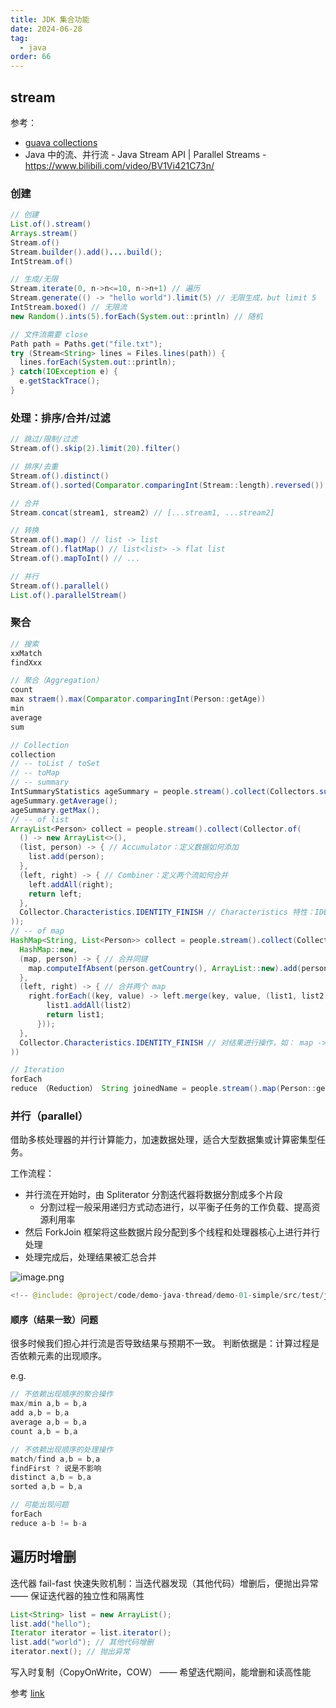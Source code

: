 ```yaml
---
title: JDK 集合功能
date: 2024-06-28
tag:
  - java
order: 66
---
```


## stream

参考：

- [guava collections](./sdk-toolkit-guava.md)
- Java 中的流、并行流 - Java Stream API | Parallel Streams - https://www.bilibili.com/video/BV1Vi421C73n/

### 创建

```java
// 创建
List.of().stream()
Arrays.stream()
Stream.of()
Stream.builder().add()....build();
IntStream.of()

// 生成/无限
Stream.iterate(0, n->n<=10, n->n+1) // 遍历
Stream.generate(() -> "hello world").limit(5) // 无限生成，but limit 5
IntStream.boxed() // 无限流
new Random().ints(5).forEach(System.out::println) // 随机

// 文件流需要 close
Path path = Paths.get("file.txt");
try (Stream<String> lines = Files.lines(path)) {
  lines.forEach(System.out::println);
} catch(IOException e) {
  e.getStackTrace();
}

```

### 处理：排序/合并/过滤

```java
// 跳过/限制/过滤
Stream.of().skip(2).limit(20).filter()

// 排序/去重
Stream.of().distinct()
Stream.of().sorted(Comparator.comparingInt(Stream::length).reversed())

// 合并
Stream.concat(stream1, stream2) // [...stream1, ...stream2]

// 转换
Stream.of().map() // list -> list
Stream.of().flatMap() // list<list> -> flat list
Stream.of().mapToInt() // ...

// 并行
Stream.of().parallel()
List.of().parallelStream()
```

### 聚合

```java
// 搜索
xxMatch
findXxx

// 聚合（Aggregation）
count
max straem().max(Comparator.comparingInt(Person::getAge))
min
average
sum

// Collection
collection
// -- toList / toSet
// -- toMap
// -- summary
IntSummaryStatistics ageSummary = people.stream().collect(Collectors.summarizingInt(Person::getAge));
ageSummary.getAverage();
ageSummary.getMax();
// -- of list
ArrayList<Person> collect = people.stream().collect(Collector.of(
  () -> new ArrayList<>(),
  (list, person) -> { // Accumulator：定义数据如何添加
    list.add(person);
  },
  (left, right) -> { // Combiner：定义两个流如何合并
    left.addAll(right);
    return left;
  },
  Collector.Characteristics.IDENTITY_FINISH // Characteristics 特性：IDENTITY_FINISH=累加器结果作为最终结果，无需通过额外的Finisher完成器、CONCURRENT、UNORDERED
));
// -- of map
HashMap<String, List<Person>> collect = people.stream().collect(Collector.of(
  HashMap::new,
  (map, person) -> { // 合并同键
    map.computeIfAbsent(person.getCountry(), ArrayList::new).add(person);
  },
  (left, right) -> { // 合并两个 map
    right.forEach((key, value) -> left.merge(key, value, (list1, list2) -> {
        list1.addAll(list2)
        return list1;
      }));
  },
  Collector.Characteristics.IDENTITY_FINISH // 对结果进行操作，如： map -> map.size() 返回 int
))

// Iteration
forEach
reduce （Reduction） String joinedName = people.stream().map(Person::getName).reduce("", (a, b) -> a + "," + b);
```

### 并行（parallel）

借助多核处理器的并行计算能力，加速数据处理，适合大型数据集或计算密集型任务。

工作流程：

- 并行流在开始时，由 Spliterator 分割迭代器将数据分割成多个片段
  - 分割过程一般采用递归方式动态进行，以平衡子任务的工作负载、提高资源利用率
- 然后 ForkJoin 框架将这些数据片段分配到多个线程和处理器核心上进行并行处理
- 处理完成后，处理结果被汇总合并

![image.png](https://s2.loli.net/2024/06/30/j48CsFxPeWai9fZ.png)

```java
<!-- @include: @project/code/demo-java-thread/demo-01-simple/src/test/java/org/example/thread/CollectionParallelTest.java -->
```

#### 顺序（结果一致）问题

很多时候我们担心并行流是否导致结果与预期不一致。
判断依据是：计算过程是否依赖元素的出现顺序。

e.g.

```java
// 不依赖出现顺序的聚合操作
max/min a,b = b,a
add a,b = b,a
average a,b = b,a
count a,b = b,a

// 不依赖出现顺序的处理操作
match/find a,b = b,a
findFirst ? 说是不影响
distinct a,b = b,a
sorted a,b = b,a

// 可能出现问题
forEach
reduce a-b != b-a
```

## 遍历时增删

迭代器 fail-fast 快速失败机制：当迭代器发现（其他代码）增删后，便抛出异常 —— 保证迭代器的独立性和隔离性

```java
List<String> list = new ArrayList();
list.add("hello");
Iterator iterator = list.iterator();
list.add("world"); // 其他代码增删
iterator.next(); // 抛出异常
```

写入时复制（CopyOnWrite，COW） —— 希望迭代期间，能增删和读高性能

参考 [link](./jdk-thread.md)
